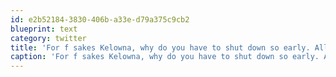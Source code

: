 ```yaml
---
id: e2b52184-3830-406b-a33e-d79a375c9cb2
blueprint: text
category: twitter
title: 'For f sakes Kelowna, why do you have to shut down so early. All I want is a noodle bowl and hot chocolate'
caption: 'For f sakes Kelowna, why do you have to shut down so early. All I want is a noodle bowl and hot chocolate'
---
```

